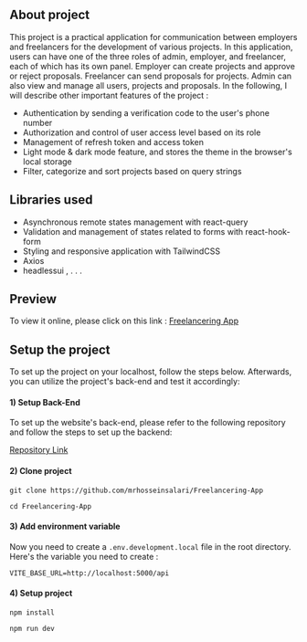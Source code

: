 ## About project

This project is a practical application for communication between employers and freelancers for the development of various projects. In this application, users can have one of the three roles of admin, employer, and freelancer, each of which has its own panel. Employer can create projects and approve or reject proposals. Freelancer can send proposals for projects. 
Admin can also view and manage all users, projects and proposals. In the following, I will describe other important features of the project :

- Authentication by sending a verification code to the user's phone number
- Authorization and control of user access level based on its role
- Management of refresh token and access token
- Light mode & dark mode feature, and stores the theme in the browser's local storage
- Filter, categorize and sort projects based on query strings

## Libraries used

- Asynchronous remote states management with react-query
- Validation and management of states related to forms with react-hook-form
- Styling and responsive application with TailwindCSS
- Axios
- headlessui
,
.
.
.

## Preview

To view it online, please click on this link : [Freelancering App](https://freelancering-app.ir/)

## Setup the project

To set up the project on your localhost, follow the steps below. Afterwards, you can utilize the project's back-end and test it accordingly:

#### 1) Setup Back-End

To set up the website's back-end, please refer to the following repository and follow the steps to set up the backend:

[Repository Link](https://github.com/mrhosseinsalari/Freelancering-App-Backend)

#### 2) Clone project

```shell
git clone https://github.com/mrhosseinsalari/Freelancering-App
```

```shell
cd Freelancering-App
```

#### 3) Add environment variable

Now you need to create a `.env.development.local` file in the root directory. Here's the variable you need to create :

```env
VITE_BASE_URL=http://localhost:5000/api
```

#### 4) Setup project

```shell
npm install
```

```shell
npm run dev
```

